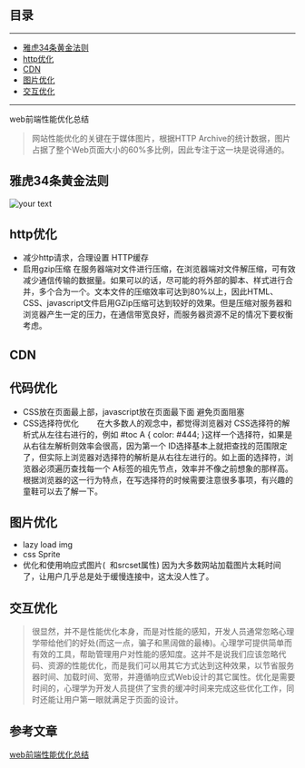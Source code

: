 ## 目录
---
- [雅虎34条黄金法则](#雅虎34条黄金法则)
- [http优化](#http优化)
- [CDN](#CDN)
- [图片优化](#图片优化)
- [交互优化](#交互优化)
---

 web前端性能优化总结
 > 网站性能优化的关键在于媒体图片，根据HTTP Archive的统计数据，图片占据了整个Web页面大小的60%多比例，因此专注于这一块是说得通的。
## 雅虎34条黄金法则
 ![your text](http://o7bk1ffzo.bkt.clouddn.com/1500794916505)
## http优化
- 减少http请求，合理设置 HTTP缓存
- 启用gzip压缩
在服务器端对文件进行压缩，在浏览器端对文件解压缩，可有效减少通信传输的数据量。如果可以的话，尽可能的将外部的脚本、样式进行合并，多个合为一个。文本文件的压缩效率可达到80%以上，因此HTML、CSS、javascript文件启用GZip压缩可达到较好的效果。但是压缩对服务器和浏览器产生一定的压力，在通信带宽良好，而服务器资源不足的情况下要权衡考虑。
## CDN
## 代码优化
- CSS放在页面最上部，javascript放在页面最下面
避免页面阻塞
- CSS选择符优化
　　在大多数人的观念中，都觉得浏览器对 CSS选择符的解析式从左往右进行的，例如 
#toc A { color: #444; }这样一个选择符，如果是从右往左解析则效率会很高，因为第一个 ID选择基本上就把查找的范围限定了，但实际上浏览器对选择符的解析是从右往左进行的。如上面的选择符，浏览器必须遍历查找每一个 A标签的祖先节点，效率并不像之前想象的那样高。根据浏览器的这一行为特点，在写选择符的时候需要注意很多事项，有兴趣的童鞋可以去了解一下。
## 图片优化
- lazy load img 
- css Sprite
- 优化和使用响应式图片( <image> 和srcset属性)
因为大多数网站加载图片太耗时间了，让用户几乎总是处于缓慢连接中，这太没人性了。
## 交互优化
>很显然，并不是性能优化本身，而是对性能的感知，开发人员通常忽略心理学带给他们的好处(而这一点，骗子和黑阔做的最棒)。心理学可提供简单而有效的工具，帮助管理用户对性能的感知度。这并不是说我们应该忽略代码、资源的性能优化，而是我们可以用其它方式达到这种效果，以节省服务器时间、加载时间、宽带，并遵循响应式Web设计的其它属性。优化是需要时间的，心理学为开发人员提供了宝贵的缓冲时间来完成这些优化工作，同时还能让用户第一眼就满足于页面的设计。
 ## 参考文章
 [web前端性能优化总结](http://www.2cto.com/kf/201604/498725.html)
